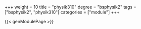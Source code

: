 +++
weight = 10
title = "physik310"
degree = "bsphysik2"
tags = ["bsphysik2", "physik310"]
categories = ["module"]
+++

{{< genModulePage >}}
